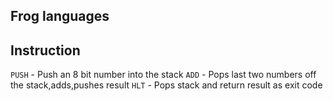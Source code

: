## Frog languages

## Instruction

`PUSH`  - Push an 8 bit number into the stack
`ADD` - Pops last two numbers off the stack,adds,pushes result
`HLT` - Pops stack and return result as exit code